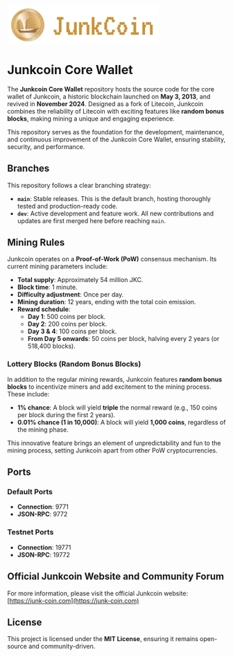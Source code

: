 <img src="https://github.com/Junkcoin-Foundation/junkcoin-docs/blob/main/assets/logos/logo-junkcoin-horizontal-2500px.png" alt="Junkcoin Logo" width="350"/>

# Junkcoin Core Wallet

The **Junkcoin Core Wallet** repository hosts the source code for the core wallet of Junkcoin, a historic blockchain launched on **May 3, 2013**, and revived in **November 2024**. Designed as a fork of Litecoin, Junkcoin combines the reliability of Litecoin with exciting features like **random bonus blocks**, making mining a unique and engaging experience.

This repository serves as the foundation for the development, maintenance, and continuous improvement of the Junkcoin Core Wallet, ensuring stability, security, and performance.

## Branches
This repository follows a clear branching strategy:
- **`main`**: Stable releases. This is the default branch, hosting thoroughly tested and production-ready code.
- **`dev`**: Active development and feature work. All new contributions and updates are first merged here before reaching `main`.

## Mining Rules
Junkcoin operates on a **Proof-of-Work (PoW)** consensus mechanism. Its current mining parameters include:

- **Total supply**: Approximately 54 million JKC.
- **Block time**: 1 minute.
- **Difficulty adjustment**: Once per day.
- **Mining duration**: 12 years, ending with the total coin emission.
- **Reward schedule**:
  - **Day 1**: 500 coins per block.
  - **Day 2**: 200 coins per block.
  - **Day 3 & 4**: 100 coins per block.
  - **From Day 5 onwards**: 50 coins per block, halving every 2 years (or 518,400 blocks).

### **Lottery Blocks (Random Bonus Blocks)**
In addition to the regular mining rewards, Junkcoin features **random bonus blocks** to incentivize miners and add excitement to the mining process. These include:
- **1% chance**: A block will yield **triple** the normal reward (e.g., 150 coins per block during the first 2 years).
- **0.01% chance (1 in 10,000)**: A block will yield **1,000 coins**, regardless of the mining phase.

This innovative feature brings an element of unpredictability and fun to the mining process, setting Junkcoin apart from other PoW cryptocurrencies.

## Ports

### **Default Ports**
- **Connection**: 9771
- **JSON-RPC**: 9772

### **Testnet Ports**
- **Connection**: 19771
- **JSON-RPC**: 19772

## Official Junkcoin Website and Community Forum
For more information, please visit the official Junkcoin website:
[https://junk-coin.com](https://junk-coin.com)

## License
This project is licensed under the **MIT License**, ensuring it remains open-source and community-driven.
